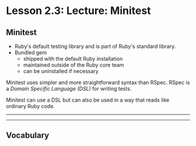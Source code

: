 # Lesson 2.3: Lecture: Minitest

## Minitest 
- Ruby's default testing library and is part of Ruby's standard library. 
- Bundled gem
  - shipped with the default Ruby installation
  - maintained outside of the Ruby core team 
  - can be uninstalled if necessary

Minitest uses simpler and more straightforward syntax than RSpec. RSpec is a *Domain Specific Language (DSL)* for writing tests. 

Minitest can use a DSL but can also be used in a way that reads like ordinary Ruby code. 

---
---

## Vocabulary 
